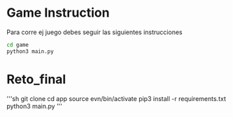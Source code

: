 # Game Instruction

Para corre ej juego debes seguir las siguientes instrucciones

```sh
cd game
python3 main.py
```
# Reto_final

'''sh
git clone
cd app
source evn/bin/activate
pip3 install  -r requirements.txt
python3 main.py
'''
